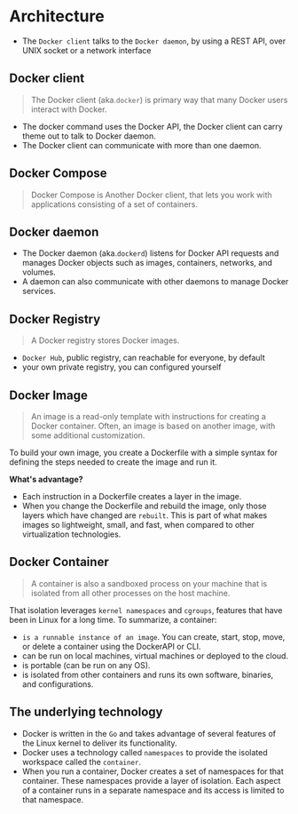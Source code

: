 # Architecture

- The `Docker client` talks to the `Docker daemon`, by using a REST API, over UNIX socket or a network interface

## Docker client

> The Docker client (aka.`docker`) is primary way that many Docker users interact with Docker.

- The docker command uses the Docker API, the Docker client can carry theme out to talk to Docker daemon.
- The Docker client can communicate with more than one daemon.

## Docker Compose

> Docker Compose is Another Docker client, that lets you work with applications consisting of a set of containers.

## Docker daemon

- The Docker daemon (aka.`dockerd`) listens for Docker API requests and manages Docker objects such as images, containers, networks, and volumes.
- A daemon can also communicate with other daemons to manage Docker services.

## Docker Registry

> A Docker registry stores Docker images.

- `Docker Hub`, public registry, can reachable for everyone, by default
- your own private registry, you can configured yourself

## Docker Image

> An image is a read-only template with instructions for creating a Docker container. Often, an image is based on another image, with some additional customization.

To build your own image, you create a Dockerfile with a simple syntax for defining the steps needed to create the image and run it.

**What's advantage?**

- Each instruction in a Dockerfile creates a layer in the image.
- When you change the Dockerfile and rebuild the image, only those layers which have changed are `rebuilt`. This is part of what makes images so lightweight, small, and fast, when compared to other virtualization technologies.

## Docker Container

> A container is also a sandboxed process on your machine that is isolated from all other processes on the host machine.

That isolation leverages `kernel namespaces` and `cgroups`, features that have been in Linux for a long time. To summarize, a container:

- `is a runnable instance of an image`. You can create, start, stop, move, or delete a container using the DockerAPI or CLI.
- can be run on local machines, virtual machines or deployed to the cloud.
- is portable (can be run on any OS).
- is isolated from other containers and runs its own software, binaries, and configurations.

## The underlying technology

- Docker is written in the `Go` and takes advantage of several features of the Linux kernel to deliver its functionality.
- Docker uses a technology called `namespaces` to provide the isolated workspace called the `container`.
- When you run a container, Docker creates a set of namespaces for that container. These namespaces provide a layer of isolation. Each aspect of a container runs in a separate namespace and its access is limited to that namespace.
